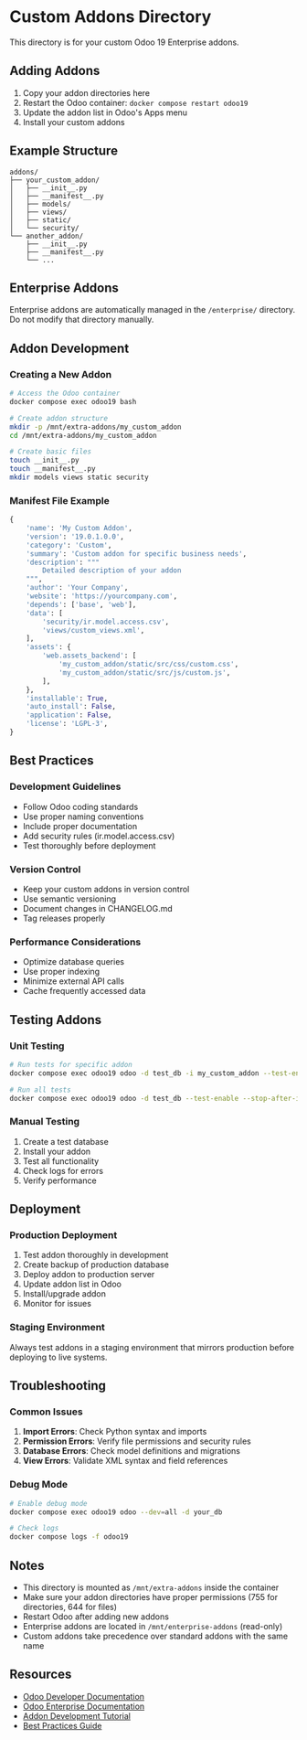 # Custom Addons Directory

This directory is for your custom Odoo 19 Enterprise addons.

## Adding Addons

1. Copy your addon directories here
2. Restart the Odoo container: `docker compose restart odoo19`
3. Update the addon list in Odoo's Apps menu
4. Install your custom addons

## Example Structure

```
addons/
├── your_custom_addon/
│   ├── __init__.py
│   ├── __manifest__.py
│   ├── models/
│   ├── views/
│   ├── static/
│   └── security/
└── another_addon/
    ├── __init__.py
    ├── __manifest__.py
    └── ...
```

## Enterprise Addons

Enterprise addons are automatically managed in the `/enterprise/` directory. Do not modify that directory manually.

## Addon Development

### Creating a New Addon

```bash
# Access the Odoo container
docker compose exec odoo19 bash

# Create addon structure
mkdir -p /mnt/extra-addons/my_custom_addon
cd /mnt/extra-addons/my_custom_addon

# Create basic files
touch __init__.py
touch __manifest__.py
mkdir models views static security
```

### Manifest File Example

```python
{
    'name': 'My Custom Addon',
    'version': '19.0.1.0.0',
    'category': 'Custom',
    'summary': 'Custom addon for specific business needs',
    'description': """
        Detailed description of your addon
    """,
    'author': 'Your Company',
    'website': 'https://yourcompany.com',
    'depends': ['base', 'web'],
    'data': [
        'security/ir.model.access.csv',
        'views/custom_views.xml',
    ],
    'assets': {
        'web.assets_backend': [
            'my_custom_addon/static/src/css/custom.css',
            'my_custom_addon/static/src/js/custom.js',
        ],
    },
    'installable': True,
    'auto_install': False,
    'application': False,
    'license': 'LGPL-3',
}
```

## Best Practices

### Development Guidelines
- Follow Odoo coding standards
- Use proper naming conventions
- Include proper documentation
- Add security rules (ir.model.access.csv)
- Test thoroughly before deployment

### Version Control
- Keep your custom addons in version control
- Use semantic versioning
- Document changes in CHANGELOG.md
- Tag releases properly

### Performance Considerations
- Optimize database queries
- Use proper indexing
- Minimize external API calls
- Cache frequently accessed data

## Testing Addons

### Unit Testing
```bash
# Run tests for specific addon
docker compose exec odoo19 odoo -d test_db -i my_custom_addon --test-enable --stop-after-init

# Run all tests
docker compose exec odoo19 odoo -d test_db --test-enable --stop-after-init
```

### Manual Testing
1. Create a test database
2. Install your addon
3. Test all functionality
4. Check logs for errors
5. Verify performance

## Deployment

### Production Deployment
1. Test addon thoroughly in development
2. Create backup of production database
3. Deploy addon to production server
4. Update addon list in Odoo
5. Install/upgrade addon
6. Monitor for issues

### Staging Environment
Always test addons in a staging environment that mirrors production before deploying to live systems.

## Troubleshooting

### Common Issues
1. **Import Errors**: Check Python syntax and imports
2. **Permission Errors**: Verify file permissions and security rules
3. **Database Errors**: Check model definitions and migrations
4. **View Errors**: Validate XML syntax and field references

### Debug Mode
```bash
# Enable debug mode
docker compose exec odoo19 odoo --dev=all -d your_db

# Check logs
docker compose logs -f odoo19
```

## Notes

- This directory is mounted as `/mnt/extra-addons` inside the container
- Make sure your addon directories have proper permissions (755 for directories, 644 for files)
- Restart Odoo after adding new addons
- Enterprise addons are located in `/mnt/enterprise-addons` (read-only)
- Custom addons take precedence over standard addons with the same name

## Resources

- [Odoo Developer Documentation](https://www.odoo.com/documentation/19.0/developer.html)
- [Odoo Enterprise Documentation](https://www.odoo.com/documentation/19.0/applications.html)
- [Addon Development Tutorial](https://www.odoo.com/documentation/19.0/developer/tutorials.html)
- [Best Practices Guide](https://www.odoo.com/documentation/19.0/developer/misc/other/guidelines.html)
